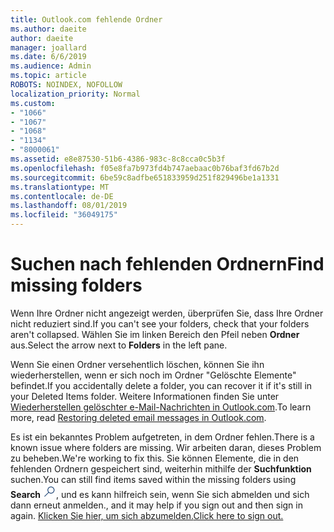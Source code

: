 ```yaml
---
title: Outlook.com fehlende Ordner
ms.author: daeite
author: daeite
manager: joallard
ms.date: 6/6/2019
ms.audience: Admin
ms.topic: article
ROBOTS: NOINDEX, NOFOLLOW
localization_priority: Normal
ms.custom:
- "1066"
- "1067"
- "1068"
- "1134"
- "8000061"
ms.assetid: e8e87530-51b6-4386-983c-8c8cca0c5b3f
ms.openlocfilehash: f05e8fa7b973fd4b747aebaac0b76baf3fd67b2d
ms.sourcegitcommit: 6be59c8adfbe651833959d251f829496be1a1331
ms.translationtype: MT
ms.contentlocale: de-DE
ms.lasthandoff: 08/01/2019
ms.locfileid: "36049175"
---
```

# <a name="find-missing-folders"></a><span data-ttu-id="fae69-102">Suchen nach fehlenden Ordnern</span><span class="sxs-lookup"><span data-stu-id="fae69-102">Find missing folders</span></span>

<span data-ttu-id="fae69-103">Wenn Ihre Ordner nicht angezeigt werden, überprüfen Sie, dass Ihre Ordner nicht reduziert sind.</span><span class="sxs-lookup"><span data-stu-id="fae69-103">If you can't see your folders, check that your folders aren't collapsed.</span></span> <span data-ttu-id="fae69-104">Wählen Sie im linken Bereich den Pfeil neben **Ordner** aus.</span><span class="sxs-lookup"><span data-stu-id="fae69-104">Select the arrow next to **Folders** in the left pane.</span></span>
  
<span data-ttu-id="fae69-105">Wenn Sie einen Ordner versehentlich löschen, können Sie ihn wiederherstellen, wenn er sich noch im Ordner "Gelöschte Elemente" befindet.</span><span class="sxs-lookup"><span data-stu-id="fae69-105">If you accidentally delete a folder, you can recover it if it's still in your Deleted Items folder.</span></span> <span data-ttu-id="fae69-106">Weitere Informationen finden Sie unter [Wiederherstellen gelöschter e-Mail-Nachrichten in Outlook.com](https://support.office.com/article/cf06ab1b-ae0b-418c-a4d9-4e895f83ed50?wt.mc_id=Office_Outlook_com_Alchemy).</span><span class="sxs-lookup"><span data-stu-id="fae69-106">To learn more, read [Restoring deleted email messages in Outlook.com](https://support.office.com/article/cf06ab1b-ae0b-418c-a4d9-4e895f83ed50?wt.mc_id=Office_Outlook_com_Alchemy).</span></span>
  
<span data-ttu-id="fae69-107">Es ist ein bekanntes Problem aufgetreten, in dem Ordner fehlen.</span><span class="sxs-lookup"><span data-stu-id="fae69-107">There is a known issue where folders are missing.</span></span> <span data-ttu-id="fae69-108">Wir arbeiten daran, dieses Problem zu beheben.</span><span class="sxs-lookup"><span data-stu-id="fae69-108">We're working to fix this.</span></span> <span data-ttu-id="fae69-109">Sie können Elemente, die in den fehlenden Ordnern gespeichert sind, weiterhin mithilfe der **Suchfunktion** suchen.</span><span class="sxs-lookup"><span data-stu-id="fae69-109">You can still find items saved within the missing folders using **Search**</span></span> <img src='data:image/png;base64,iVBORw0KGgoAAAANSUhEUgAAABUAAAAVBAMAAABbObilAAAAKlBMVEX///+WqL7l6u8vUn8iR3azwNDCzNlObJFAYIkDLWNeeZuks8d7ka1thaRtSbf+AAAAS0lEQVQI12MgFjAdmVkKY6csYxK5AGUbAqWsIUzGBiARAmGzCwAJlgQwmyMARiDEEeoxzWEyQZivLAS3l8kQ4RplkDF4hRkWEvQSABbdDSdqA/J0AAAAAElFTkSuQmCC' /><span data-ttu-id="fae69-110">, und es kann hilfreich sein, wenn Sie sich abmelden und sich dann erneut anmelden.</span><span class="sxs-lookup"><span data-stu-id="fae69-110">, and it may help if you sign out and then sign in again.</span></span> [<span data-ttu-id="fae69-111">Klicken Sie hier, um sich abzumelden.</span><span class="sxs-lookup"><span data-stu-id="fae69-111">Click here to sign out.</span></span>](https://login.live.com/logout.srf)
